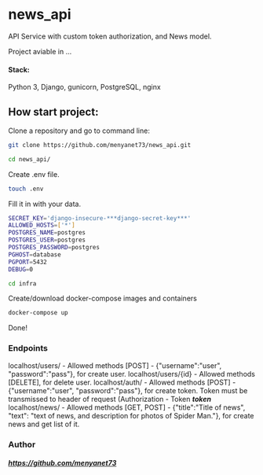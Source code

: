 # news_api

API Service with custom token authorization, and News model.

Project aviable in ...


#### Stack: 
Python 3, Django, gunicorn, PostgreSQL, nginx

## How start project:

Clone a repository and go to command line:

```sh
git clone https://github.com/menyanet73/news_api.git
```

```sh
cd news_api/
```

Create .env file.

```sh
touch .env
```

Fill it in with your data. 

```sh
SECRET_KEY='django-insecure-***django-secret-key***'
ALLOWED_HOSTS=['*']
POSTGRES_NAME=postgres
POSTGRES_USER=postgres
POSTGRES_PASSWORD=postgres
PGHOST=database
PGPORT=5432
DEBUG=0
```

```sh
cd infra
```

Create/download docker-compose images and containers

```sh
docker-compose up
```


Done!

### Endpoints

localhost/users/ - Allowed methods [POST] - {"username":"user", "password":"pass"}, for create user.
localhost/users/{id} - Allowed methods [DELETE], for delete user.
localhost/auth/ - Allowed methods [POST] - {"username":"user", "password":"pass"}, for create token.
Token must be transmissed to header of request (Authorization - Token ***token***
localhost/news/ - Allowed methods [GET, POST] - {"title":"Title of news", "text": "text of news, and description for photos of Spider Man."}, for create news and get list of it.

### Author
##### https://github.com/menyanet73
